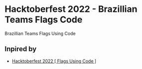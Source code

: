 # Hacktoberfest 2022 - Brazillian Teams Flags Code
Brazillian Teams Flags Using Code

## Inpired by
- [Hacktoberfest 2022 [ Flags Using Code ]](https://github.com/GigaHertzLegacy-SpiderX/Flags_using_code)
